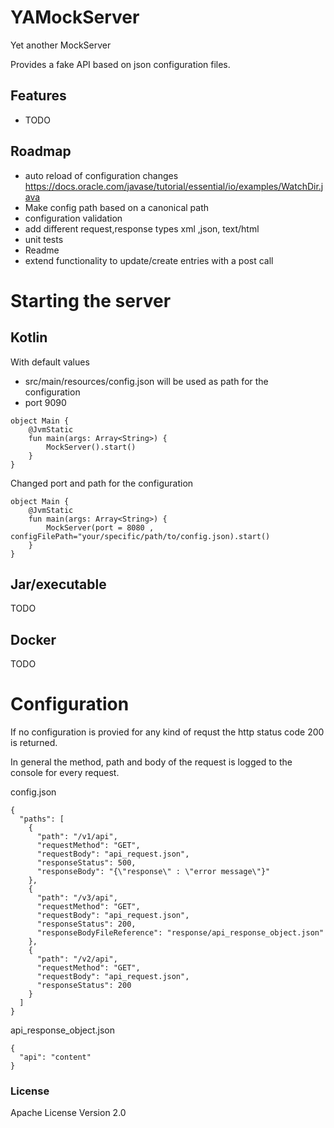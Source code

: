 # YAMockServer

Yet another MockServer

Provides a fake API based on json configuration files.

## Features
- TODO 

## Roadmap

- auto reload of configuration changes https://docs.oracle.com/javase/tutorial/essential/io/examples/WatchDir.java
- Make config path based on a canonical path
- configuration validation
- add different request,response types xml ,json, text/html
- unit tests
- Readme
- extend functionality to update/create entries with a post call

# Starting the server

## Kotlin

With default values

- src/main/resources/config.json will be used as path for the configuration
- port 9090

```
object Main {
    @JvmStatic
    fun main(args: Array<String>) {
        MockServer().start()
    }
}
```

Changed port and path for the configuration

```
object Main {
    @JvmStatic
    fun main(args: Array<String>) {
        MockServer(port = 8080 , configFilePath="your/specific/path/to/config.json).start()
    }
}
```

## Jar/executable

TODO

## Docker

TODO

# Configuration

If no configuration is provied for any kind of requst the http status code 200 is returned.

In general the method, path and body of the request is logged to the console for every request.

config.json

```
{
  "paths": [
    {
      "path": "/v1/api",
      "requestMethod": "GET",
      "requestBody": "api_request.json",
      "responseStatus": 500,
      "responseBody": "{\"response\" : \"error message\"}"
    },
    {
      "path": "/v3/api",
      "requestMethod": "GET",
      "requestBody": "api_request.json",
      "responseStatus": 200,
      "responseBodyFileReference": "response/api_response_object.json"
    },
    {
      "path": "/v2/api",
      "requestMethod": "GET",
      "requestBody": "api_request.json",
      "responseStatus": 200
    }
  ]
}
```

api_response_object.json

```
{
  "api": "content"
}
```

### License 

Apache License Version 2.0

